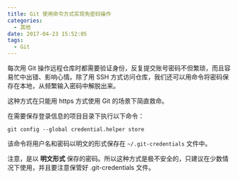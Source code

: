 ```yaml
---
title: Git 使用命令方式实现免密码操作
categories:
  - 其他
date: 2017-04-23 15:52:05
tags:
  - Git
---
```


每次用 Git 操作远程仓库时都需要验证身份，反复提交账号密码不但繁琐，而且容易忙中出错、影响心情。除了用 SSH 方式访问仓库，我们还可以用命令将密码保存在本地，从频繁输入密码中解脱出来。

<!-- more -->

这种方式在只能用 https 方式使用 Git 的场景下简直救命。

在需要保存登录信息的项目目录下执行以下命令：

```
git config --global credential.helper store
```

该命令将用户名和密码以明文的形式保存在 `~/.git-credentials` 文件中。

注意，是以 **明文形式** 保存的密码。所以这种方式是极不安全的，只建议在少数情况下使用，并且要注意保管好 .git-credentials 文件。